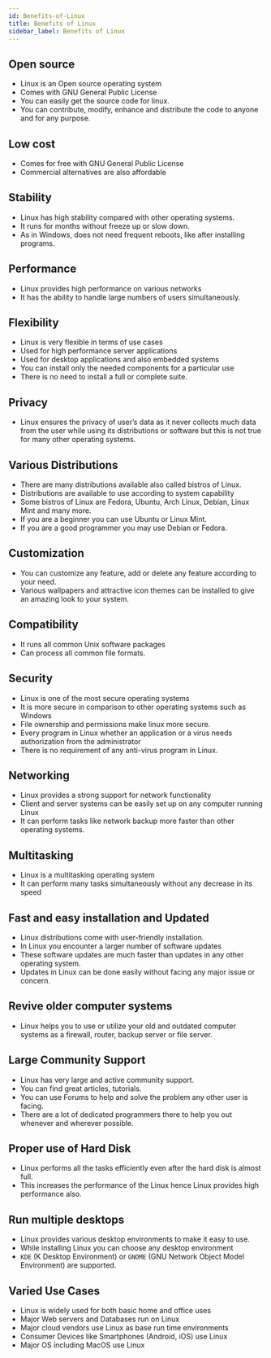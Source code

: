 ```yaml
---
id: Benefits-of-Linux
title: Benefits of Linux
sidebar_label: Benefits of Linux
---
```


## Open source
- Linux is an Open source operating system
- Comes with GNU General Public License
- You can easily get the source code for linux.
- You can contribute, modify, enhance and distribute the code to anyone and for any purpose.

## Low cost
- Comes for free with GNU General Public License
- Commercial alternatives are also affordable

## Stability
- Linux has high stability compared with other operating systems.
- It runs for months without freeze up or slow down.
- As in Windows, does not need frequent reboots, like after installing programs.

## Performance
- Linux provides high performance on various networks
- It has the ability to handle large numbers of users simultaneously.

## Flexibility
- Linux is very flexible in terms of use cases
- Used for high performance server applications
- Used for desktop applications and also embedded systems
- You can install only the needed components for a particular use
- There is no need to install a full or complete suite. 

## Privacy
- Linux ensures the privacy of user’s data as it never collects much data from the user while using its distributions or software but this is not true for many other operating systems.

## Various Distributions
- There are many distributions available also called bistros of Linux.
- Distributions are available to use according to system capability
- Some bistros of Linux are Fedora, Ubuntu, Arch Linux, Debian, Linux Mint and many more.
- If you are a beginner you can use Ubuntu or Linux Mint.
- If you are a good programmer you may use Debian or Fedora.

## Customization
- You can customize any feature, add or delete any feature according to your need.
- Various wallpapers and attractive icon themes can be installed to give an amazing look to your system.

## Compatibility
- It runs all common Unix software packages
- Can process all common file formats.

## Security
- Linux is one of the most secure operating systems
- It is more secure in comparison to other operating systems such as Windows
- File ownership and permissions make linux more secure.
- Every program in Linux whether an application or a virus needs authorization from the administrator
- There is no requirement of any anti-virus program in Linux.

## Networking
- Linux provides a strong support for network functionality
- Client and server systems can be easily set up on any computer running Linux
- It can perform tasks like network backup more faster than other operating systems.

## Multitasking
- Linux is a multitasking operating system
- It can perform many tasks simultaneously without any decrease in its speed

## Fast and easy installation and Updated
- Linux distributions come with user-friendly installation.
- In Linux you encounter a larger number of software updates
- These software updates are much faster than updates in any other operating system.
- Updates in Linux can be done easily without facing any major issue or concern.

## Revive older computer systems
- Linux helps you to use or utilize your old and outdated computer systems as a firewall, router, backup server or file server.

## Large Community Support
- Linux has very large and active community support.
- You can find great articles, tutorials.
- You can use Forums to help and solve the problem any other user is facing.
- There are a lot of dedicated programmers there to help you out whenever and wherever possible.

## Proper use of Hard Disk
- Linux performs all the tasks efficiently even after the hard disk is almost full.
- This increases the performance of the Linux hence Linux provides high performance also.

## Run multiple desktops
- Linux provides various desktop environments to make it easy to use.
- While installing Linux you can choose any desktop environment
- `KDE` (K Desktop Environment) or `GNOME` (GNU Network Object Model Environment) are supported.

## Varied Use Cases
- Linux is widely used for both basic home and office uses
- Major Web servers and Databases run on Linux
- Major cloud vendors use Linux as base run time environments
- Consumer Devices like Smartphones (Android, iOS) use Linux
- Major OS including MacOS use Linux


